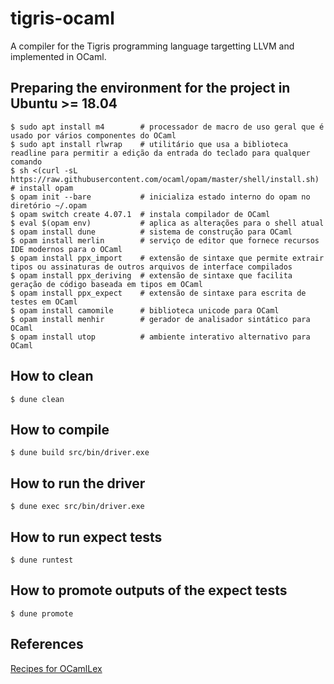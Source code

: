 # tigris-ocaml

A compiler for the Tigris programming language targetting LLVM and implemented in OCaml.

## Preparing the environment for the project in Ubuntu >= 18.04

```
$ sudo apt install m4        # processador de macro de uso geral que é usado por vários componentes do OCaml
$ sudo apt install rlwrap    # utilitário que usa a biblioteca readline para permitir a edição da entrada do teclado para qualquer comando
$ sh <(curl -sL https://raw.githubusercontent.com/ocaml/opam/master/shell/install.sh) # install opam
$ opam init --bare           # inicializa estado interno do opam no diretório ~/.opam
$ opam switch create 4.07.1  # instala compilador de OCaml
$ eval $(opam env)           # aplica as alterações para o shell atual        
$ opam install dune          # sistema de construção para OCaml
$ opam install merlin        # serviço de editor que fornece recursos IDE modernos para o OCaml
$ opam install ppx_import    # extensão de sintaxe que permite extrair tipos ou assinaturas de outros arquivos de interface compilados
$ opam install ppx_deriving  # extensão de sintaxe que facilita geração de código baseada em tipos em OCaml
$ opam install ppx_expect    # extensão de sintaxe para escrita de testes em OCaml
$ opam install camomile      # biblioteca unicode para OCaml
$ opam install menhir        # gerador de analisador sintático para OCaml
$ opam install utop          # ambiente interativo alternativo para OCaml
```

## How to clean

```
$ dune clean
```

## How to compile

```
$ dune build src/bin/driver.exe
```

## How to run the driver

```
$ dune exec src/bin/driver.exe
```

## How to run expect tests

```
$ dune runtest
```

## How to promote outputs of the expect tests

```
$ dune promote
```

## References

[Recipes for OCamlLex](https://medium.com/@huund/recipes-for-ocamllex-bb4efa0afe53)

